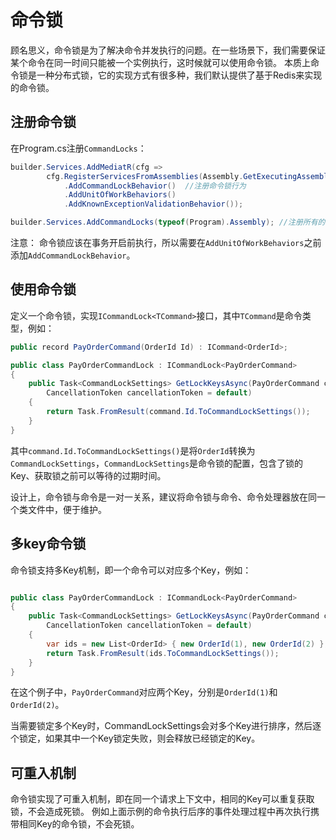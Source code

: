 # 命令锁
顾名思义，命令锁是为了解决命令并发执行的问题。在一些场景下，我们需要保证某个命令在同一时间只能被一个实例执行，这时候就可以使用命令锁。
本质上命令锁是一种分布式锁，它的实现方式有很多种，我们默认提供了基于Redis来实现的命令锁。

## 注册命令锁

在Program.cs注册`CommandLocks`：
```csharp
builder.Services.AddMediatR(cfg =>
        cfg.RegisterServicesFromAssemblies(Assembly.GetExecutingAssembly())
            .AddCommandLockBehavior()  //注册命令锁行为
            .AddUnitOfWorkBehaviors()
            .AddKnownExceptionValidationBehavior());

builder.Services.AddCommandLocks(typeof(Program).Assembly); //注册所有的命令锁类型
```

注意： 命令锁应该在事务开启前执行，所以需要在`AddUnitOfWorkBehaviors`之前添加`AddCommandLockBehavior`。


## 使用命令锁

定义一个命令锁，实现`ICommandLock<TCommand>`接口，其中`TCommand`是命令类型，例如：

```csharp
public record PayOrderCommand(OrderId Id) : ICommand<OrderId>;

public class PayOrderCommandLock : ICommandLock<PayOrderCommand>
{
    public Task<CommandLockSettings> GetLockKeysAsync(PayOrderCommand command,
        CancellationToken cancellationToken = default)
    {
        return Task.FromResult(command.Id.ToCommandLockSettings());
    }
}
```

其中`command.Id.ToCommandLockSettings()`是将`OrderId`转换为`CommandLockSettings`，`CommandLockSettings`是命令锁的配置，包含了锁的Key、获取锁之前可以等待的过期时间。

设计上，命令锁与命令是一对一关系，建议将命令锁与命令、命令处理器放在同一个类文件中，便于维护。

## 多key命令锁

命令锁支持多Key机制，即一个命令可以对应多个Key，例如：

```csharp

public class PayOrderCommandLock : ICommandLock<PayOrderCommand>
{
    public Task<CommandLockSettings> GetLockKeysAsync(PayOrderCommand command,
        CancellationToken cancellationToken = default)
    {
        var ids = new List<OrderId> { new OrderId(1), new OrderId(2) };
        return Task.FromResult(ids.ToCommandLockSettings());
    }
}
```

在这个例子中，`PayOrderCommand`对应两个Key，分别是`OrderId(1)`和`OrderId(2)`。

当需要锁定多个Key时，CommandLockSettings会对多个Key进行排序，然后逐个锁定，如果其中一个Key锁定失败，则会释放已经锁定的Key。


## 可重入机制

命令锁实现了可重入机制，即在同一个请求上下文中，相同的Key可以重复获取锁，不会造成死锁。
例如上面示例的命令执行后序的事件处理过程中再次执行携带相同Key的命令锁，不会死锁。